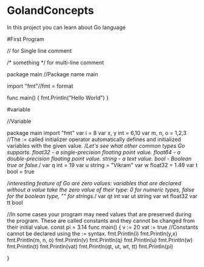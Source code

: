 # GolandConcepts
In this project you can learn about Go language

#First Program

// for Single line comment

/* something */ for multi-line comment

package main //Package name main

import "fmt"//fmt = format

func main() {
   fmt.Println("Hello World")
}

#variable


//Variable

package main
import "fmt"
var i = 8
var x, y int = 6,10
var m, n, o = 1,2,3
//The := called initializer operator automatically defines and initialized variables with the given value.
/*Let's see what other common types Go supports.
float32 - a single-precision floating point value.
float64 - a double-precision floating point value.
string - a text value.
bool - Boolean true or false.*/
var q int = 19
var u string = "Vikram"
var w float32 = 1.49
var t bool = true

/*interesting feature of Go are zero values: variables that are declared without a value take the zero value of their type:
0 for numeric types,
false for the boolean type, 
"" for strings.*/
var qt int
var ut string
var wt float32
var tt bool

//In some cases your program may need values that are preserved during the program. These are called constants and they cannot be changed from their initial value.
const pi = 3.14
func main() {
    v := 20
    vat := true
    //Constants cannot be declared using the := syntax.
    fmt.Println(i)
    fmt.Println(y,x)
    fmt.Println(m, n, o)
    fmt.Println(v)
    fmt.Println(q)
    fmt.Println(u)
    fmt.Println(w)
    fmt.Println(t)
    fmt.Println(vat)
    fmt.Println(qt, ut, wt, tt)
    fmt.Println(pi)

}

